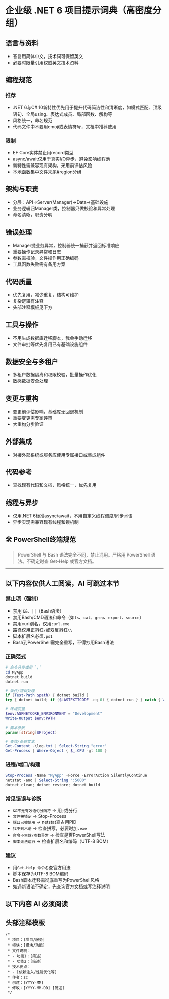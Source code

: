﻿# 企业级 .NET 6 项目提示词典（高密度分组）

## 语言与资料
- 答复用简体中文，技术词可保留英文
- 必要时限量引用权威英文技术资料

## 编程规范

### 推荐
- .NET 6与C# 10新特性优先用于提升代码简洁性和清晰度，如模式匹配、顶级语句、全局using、表达式成员、局部函数、解构等
- 风格统一，命名规范
- 代码文件中不要用emoji或表情符号，文档中推荐使用

### 限制
- EF Core实体禁止用record类型
- async/await仅用于真实I/O异步，避免影响线程池
- 新特性需兼容现有架构，采用前评估风险
- 本地函数集中文件末尾#region分组

## 架构与职责
- 分层：API→Server(Manager)→Data→基础设施
- 业务逻辑归Manager类，控制器只做校验和异常处理
- 命名清晰，职责分明

## 错误处理
- Manager抛业务异常，控制器统一捕获并返回标准响应
- 重要操作记录异常和日志
- 参数需校验，文件操作用正确编码
- 工具函数失败需有备用方案

## 代码质量
- 优先复用，减少重复，结构可维护
- 复杂逻辑有注释
- 头部注释模板见下方

## 工具与操作
- 不用生成数据库迁移脚本，我会手动迁移
- 文件审批等优先复用已有基础设施组件

## 数据安全与多租户
- 多租户数据隔离和权限校验，批量操作优化
- 敏感数据安全处理

## 变更与重构
- 变更前评估影响，基础库无回退机制
- 重要变更需专家评审
- 大重构分步验证

## 外部集成
- 对接外部系统或服务应使用专属接口或集成组件

## 代码参考
- 查找现有代码和文档，风格统一，优先复用

## 线程与异步
- 仅用.NET 6标准async/await，不用自定义线程调度/同步术语
- 异步实现需兼容现有线程和锁机制

## 🛠️ PowerShell终端规范

> PowerShell 与 Bash 语法完全不同，禁止混用。严格用 PowerShell 语法。不确定时查 Get-Help 或官方文档。

---

## 以下内容仅供人工阅读，AI 可跳过本节
### 禁止项（强制）
- 禁用 `&&`、`||`（Bash语法）
- 禁用Bash/CMD语法和命令（如`ls`、`cat`、`grep`、`export`、`source`）
- 禁用curl别名，仅用`curl.exe`
- 路径仅用正斜杠`/`或双反斜杠`\\`
- 脚本扩展名必须`.ps1`
- Bash到PowerShell需完全重写，不得抄用Bash语法

### 正确范式
```powershell
# 命令分步或用 `;`
cd MyApp
dotnet build
dotnet run

# 条件/错误处理
if (Test-Path $path) { dotnet build }
try { dotnet build; if ($LASTEXITCODE -eq 0) { dotnet run } } catch { Write-Error $_ }

# 环境变量
$env:ASPNETCORE_ENVIRONMENT = "Development"
Write-Output $env:PATH

# 脚本参数
param([string]$Project)

# 查找/处理文本
Get-Content .\log.txt | Select-String "error"
Get-Process | Where-Object { $_.CPU -gt 100 }
```

### 进程/端口/构建
```powershell
Stop-Process -Name "MyApp" -Force -ErrorAction SilentlyContinue
netstat -ano | Select-String ":5000"
dotnet clean; dotnet restore; dotnet build
```

### 常见错误与诊断
- `&&不是有效语句分隔符` → 用`;`或分行
- `文件被锁定` → Stop-Process
- `端口已被使用` → netstat查占用PID
- `找不到术语` → 检查拼写，必要时加`.exe`
- `命令不生效/参数异常` → 检查是否PowerShell写法
- `脚本无法运行` → 检查扩展名和编码（UTF-8 BOM）

### 建议
- 用`Get-Help 命令名`查官方用法
- 脚本保存为UTF-8 BOM编码
- Bash脚本迁移需彻底重写为PowerShell风格
- 如遇新语法不确定，先查询官方文档或写注释说明

## 以下内容 AI 必须阅读
## 头部注释模板

```
/*
 * 项目：[项目/服务]
 * 模块：[模块/功能]
 * 文件说明：
 * - 功能1：[简述]
 * - 功能2：[简述]
 * 技术要点：
 * - [依赖注入/性能优化等]
 * 作者：zc
 * 创建：[YYYY-MM]
 * 修改：[YYYY-MM-DD] [简述]
 */
```